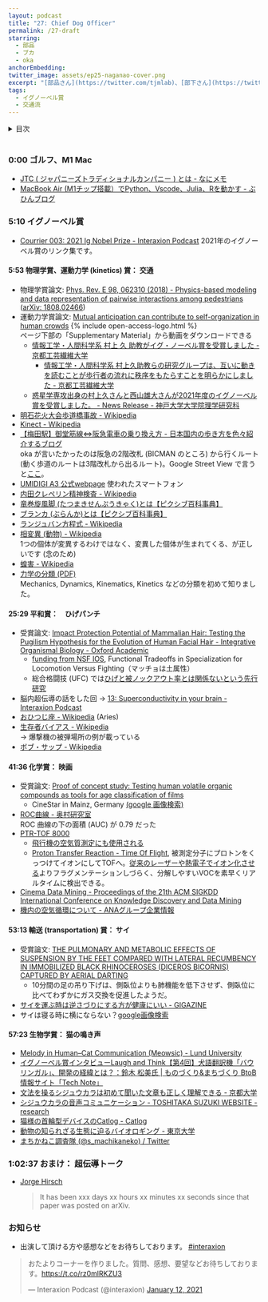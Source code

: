 ```yaml
---
layout: podcast
title: "27: Chief Dog Officer"
permalink: /27-draft
starring:
  - 部品
  - ブカ
  - oka
anchorEmbedding: 
twitter_image: assets/ep25-naganao-cover.png
excerpt: "[部品さん](https://twitter.com/tjmlab)、[部下さん](https://twitter.com/elmizbuka)、[oka](https://twitter.com/nowohyeah)でイグノーベル賞などについて話しました。[Ep. 25](https://interaxion-podcast.github.io/28) に続きます。"
tags:
  - イグノーベル賞
  - 交通流
---
```


<details>
<!-- https://github.com/gettalong/kramdown/issues/155#issuecomment-339793629 -->
<summary markdown='span'>目次</summary>
<nav>
  * this unordered seed list will be replaced by toc as unordered list
  {:toc}
<!-- https://stackoverflow.com/a/38419441/11480802 -->
</nav>
</details>
<br>

### 0:00 ゴルフ、M1 Mac

- [JTC ( ジャパニーズトラディショナルカンパニー ) とは - なにメモ](https://alfredplpl.hatenablog.com/entry/2019/08/20/065000)
- [MacBook Air (M1チップ搭載）でPython、Vscode、Julia、Rを動かす - ぶひんブログ](https://buhin-blog.blogspot.com/2020/12/mbam1pythonvscodejulia.html)

### 5:10 イグノーベル賞

- [Courrier 003: 2021 Ig Nobel Prize - Interaxion Podcast](https://interaxion-podcast.github.io/courrier/2021-09-11)
  2021年のイグノーベル賞のリンク集です。

#### 5:53 物理学賞、運動力学 (kinetics) 賞： 交通

- 物理学賞論文: [Phys. Rev. E 98, 062310 (2018) - Physics-based modeling and data representation of pairwise interactions among pedestrians](https://journals.aps.org/pre/abstract/10.1103/PhysRevE.98.062310) ([arXiv: 1808.02466](http://arxiv.org/abs/1808.02466))
- 運動力学賞論文: [Mutual anticipation can contribute to self-organization in human crowds](https://www.science.org/doi/10.1126/sciadv.abe7758) {% include open-access-logo.html %}  
    ページ下部の「Supplementary Material」から動画をダウンロードできる
  - [情報工学・人間科学系 村上 久 助教がイグ・ノーベル賞を受賞しました - 京都工芸繊維大学](https://www.kit.ac.jp/2021/09/news210910-3/)
    - [情報工学・人間科学系 村上久助教らの研究グループは、互いに動きを読むことが歩行者の流れに秩序をもたらすことを明らかにしました - 京都工芸繊維大学](https://www.kit.ac.jp/2021/03/news210318/)
  - [惑星学専攻出身の村上久さんと西山雄大さんが2021年度のイグノーベル賞を受賞しました。 - News Release - 神戸大学大学院理学研究科](http://www.sci.kobe-u.ac.jp/news/2021/210917.htm)
- [明石花火大会歩道橋事故 - Wikipedia](https://ja.wikipedia.org/wiki/%E6%98%8E%E7%9F%B3%E8%8A%B1%E7%81%AB%E5%A4%A7%E4%BC%9A%E6%AD%A9%E9%81%93%E6%A9%8B%E4%BA%8B%E6%95%85)
- [Kinect - Wikipedia](https://ja.wikipedia.org/wiki/Kinect)
- [【梅田駅】御堂筋線⇔阪急電車の乗り換え方 - 日本国内の歩き方を色々紹介するブログ](https://jinseiichidokiri.com/umeda-midousuji-hankyu/)  
  oka が言いたかったのは阪急の2階改札 (BICMAN のところ) から行くルート (動く歩道のルートは3階改札から出るルート)。Google Street View で言うと[ここ](https://goo.gl/maps/8HSnntmpher9kxjz6)。
- [UMIDIGI A3 公式webpage](https://www.umidigi.com/page-umidigi_a3_overview.html) 使われたスマートフォン
- [内田クレペリン精神検査 - Wikipedia](https://ja.wikipedia.org/wiki/%E5%86%85%E7%94%B0%E3%82%AF%E3%83%AC%E3%83%9A%E3%83%AA%E3%83%B3%E7%B2%BE%E7%A5%9E%E6%A4%9C%E6%9F%BB)
- [竜巻旋風脚 (たつまきせんぷうきゃく)とは【ピクシブ百科事典】](https://dic.pixiv.net/a/%E7%AB%9C%E5%B7%BB%E6%97%8B%E9%A2%A8%E8%84%9A)
- [ブランカ (ぶらんか)とは【ピクシブ百科事典】](https://dic.pixiv.net/a/%E3%83%96%E3%83%A9%E3%83%B3%E3%82%AB)
- [ランジュバン方程式 - Wikipedia](https://ja.wikipedia.org/wiki/%E3%83%A9%E3%83%B3%E3%82%B8%E3%83%A5%E3%83%90%E3%83%B3%E6%96%B9%E7%A8%8B%E5%BC%8F)
- [相変異 (動物) - Wikipedia](https://ja.wikipedia.org/wiki/%E7%9B%B8%E5%A4%89%E7%95%B0_(%E5%8B%95%E7%89%A9))  
  1つの個体が変異するわけではなく、変異した個体が生まれてくる、が正しいです (念のため)
- [蝗害 - Wikipedia](https://ja.wikipedia.org/wiki/%E8%9D%97%E5%AE%B3)
- [力学の分類 (PDF)](http://www.tm.hum.titech.ac.jp/Basic_Biomechanics/2.pdf)  
  Mechanics, Dynamics, Kinematics, Kinetics などの分類を初めて知りました。

#### 25:29 平和賞：　ひげパンチ

- 受賞論文: [Impact Protection Potential of Mammalian Hair: Testing the Pugilism Hypothesis for the Evolution of Human Facial Hair - Integrative Organismal Biology - Oxford Academic](https://academic.oup.com/iob/article/2/1/obaa005/5799080)
  - [funding from NSF IOS](https://nsf.gov/awardsearch/showAward?AWD_ID=0817782&HistoricalAwards=false), Functional Tradeoffs in Specialization for Locomotion Versus Fighting（マッチョは土属性）
  - 総合格闘技 (UFC) では[ひげと被ノックアウト率とは関係ないという先行研究](https://www.sciencedirect.com/science/article/abs/pii/S1090513817302660)
- 脳内超伝導の話をした回 → [13: Superconductivity in your brain - Interaxion Podcast](https://interaxion-podcast.github.io/13)
- [おひつじ座 - Wikipedia](https://ja.wikipedia.org/wiki/%E3%81%8A%E3%81%B2%E3%81%A4%E3%81%98%E5%BA%A7) (Aries)
- [生存者バイアス - Wikipedia](https://ja.wikipedia.org/wiki/%E7%94%9F%E5%AD%98%E8%80%85%E3%83%90%E3%82%A4%E3%82%A2%E3%82%B9)  
  → 爆撃機の被弾場所の例が載っている
- [ボブ・サップ - Wikipedia](https://ja.wikipedia.org/wiki/%E3%83%9C%E3%83%96%E3%83%BB%E3%82%B5%E3%83%83%E3%83%97)

#### 41:36 化学賞： 映画

- 受賞論文: [Proof of concept study: Testing human volatile organic compounds as tools for age classification of films](https://journals.plos.org/plosone/article?id=10.1371/journal.pone.0203044)
  - CineStar in Mainz, Germany [(google 画像検索)](https://www.google.com/search?q=Cinestar+in+Mainz,+Germany&sxsrf=AOaemvIZsm3KeDDOqRRJ-FI9HWG1MTH15Q:1632579192959&source=lnms&tbm=isch&sa=X&ved=2ahUKEwjEjfS2p5rzAhVNFIgKHUGUDM4Q_AUoAnoECAEQBA&biw=1159&bih=742&dpr=2)
- [ROC曲線 - 奥村研究室](https://oku.edu.mie-u.ac.jp/~okumura/stat/ROC.html)  
  ROC 曲線の下の面積 (AUC) が 0.79 だった
- [PTR-TOF 8000](https://www.ionicon.com/series/details/ptr-ms-trace-voc-analyzers)
  - [飛行機の空気質測定にも使用される](https://www.ionicon.com/blog/2012/ionicon-ptr-tof-8000-helps-measuring-air-quality-onboard-airbus-aircraft)
  - [Proton Transfer Reaction - Time Of Flight](https://en.wikipedia.org/wiki/Proton-transfer-reaction_mass_spectrometry), 被測定分子にプロトンをくっつけてイオンにしてTOFへ。[従来のレーザーや熱電子でイオン化させる](https://ja.wikipedia.org/wiki/%E8%B3%AA%E9%87%8F%E5%88%86%E6%9E%90%E6%B3%95)よりフラグメンテーションしづらく、分解しやすいVOCを素早くリアルタイムに検出できる。
- [Cinema Data Mining - Proceedings of the 21th ACM SIGKDD International Conference on Knowledge Discovery and Data Mining](https://dl.acm.org/doi/10.1145/2783258.2783404)
- [機内の空気循環について - ANAグループ企業情報](https://www.ana.co.jp/group/about-us/air-circulation.html)

#### 53:13 輸送 (transportation) 賞： サイ

- 受賞論文: [THE PULMONARY AND METABOLIC EFFECTS OF SUSPENSION BY THE FEET COMPARED WITH LATERAL RECUMBENCY IN IMMOBILIZED BLACK RHINOCEROSES (DICEROS BICORNIS) CAPTURED BY AERIAL DARTING](https://bioone.org/journals/journal-of-wildlife-diseases/volume-57/issue-2/2019-08-202/THE-PULMONARY-AND-METABOLIC-EFFECTS-OF-SUSPENSION-BY-THE-FEET/10.7589/2019-08-202.short)
  - 10分間の足の吊り下げは、側臥位よりも肺機能を低下させず、側臥位に比べてわずかにガス交換を促進したようだ。
- [サイを運ぶ時は逆さづりにする方が健康にいい - GIGAZINE](https://gigazine.net/news/20210509-airlifting-rhinos/)
- サイは寝る時に横にならない？[google画像検索](https://www.google.com/search?sxsrf=AOaemvLxbobJ5mF9itSBphjuNI83BJHBDA:1631980004545&source=univ&tbm=isch&q=%E3%82%B5%E3%82%A4+%E5%AF%9D%E5%A7%BF&sa=X&ved=2ahUKEwje1c2j74jzAhXoyIsBHe8yAmcQjJkEegQIBxAC&biw=1440&bih=737&dpr=2)

#### 57:23 生物学賞： 猫の鳴き声

- [Melody in Human–Cat Communication (Meowsic) - Lund University](https://portal.research.lu.se/portal/en/publications/melody-in-humancat-communication-meowsic(e32b4f31-5064-48d1-b38f-7e97390093fe).html#Overview)
- [イグノーベル賞インタビューLaugh and Think【第4回】犬語翻訳機「バウリンガル」、開発の経緯とは？：鈴木 松美氏 | ものづくり&まちづくり BtoB情報サイト「Tech Note」](https://www.ipros.jp/technote/interview-ig-nobel-prize4/)
- [文法を操るシジュウカラは初めて聞いた文章も正しく理解できる - 京都大学](https://www.kyoto-u.ac.jp/ja/research-news/2017-07-28)
- [シジュウカラの音声コミュニケーション - TOSHITAKA SUZUKI WEBSITE - research](https://sites.google.com/site/toshinsuzuki/research?authuser=0)
- [猫様の首輪型デバイスのCatlog - Catlog](https://rabo.cat/catlog/)
- [動物の知られざる生態に迫るバイオロギング - 東京大学](https://www.u-tokyo.ac.jp/focus/ja/features/f_00084.html)
- [まちかねこ調査隊 (@s_machikaneko) / Twitter](https://twitter.com/s_machikaneko)

### 1:02:37 おまけ： 超伝導トーク

- [Jorge Hirsch](https://jorge.physics.ucsd.edu/jh.html)  
  >It has been xxx days xx hours xx minutes xx seconds since that paper was posted on arXiv.

### お知らせ

- 出演して頂ける方や感想などをお待ちしております。 [#interaxion](https://twitter.com/hashtag/interaxion)

<blockquote class="twitter-tweet tw-align-center"><p lang="ja" dir="ltr">おたよりコーナーを作りました。質問、感想、要望などお待ちしております。<a href="https://t.co/rz0mlRKZU3">https://t.co/rz0mlRKZU3</a></p>— Interaxion Podcast (@interaxion) <a href="https://twitter.com/interaxion/status/1348936492488421378?ref_src=twsrc%5Etfw">January 12, 2021</a>
</blockquote> <script async src="https://platform.twitter.com/widgets.js" charset="utf-8"></script>
